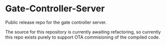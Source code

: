 # Gate-Controller-Server
Public release repo for the gate controller server.

The source for this repository is currently awaiting refactoring, so currently this repo exists purely to support OTA commisioning of the compiled code.
